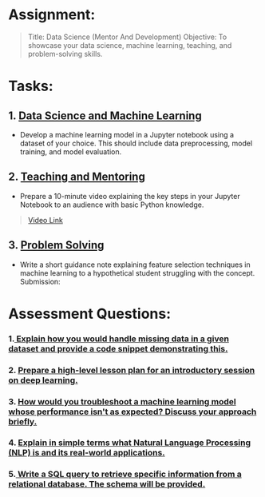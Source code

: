 # Assignment:
>Title: Data Science (Mentor And Development)
Objective: To showcase your data science, machine learning, teaching, and problem-solving skills.

# Tasks:
## 1. [Data Science and Machine Learning](Tasks/ML_project.ipynb)
- Develop a machine learning model in a Jupyter notebook using a dataset of your choice.
This should include data preprocessing, model training, and model evaluation.
## 2. [Teaching and Mentoring](https://drive.google.com/file/d/1PsY7Dbx4Ihe9GOM4R6t1xZlR61dM23A0/view?usp=drive_link)
- Prepare a 10-minute video explaining the key steps in your Jupyter Notebook to an
audience with basic Python knowledge.

> [Video Link](https://drive.google.com/file/d/1PsY7Dbx4Ihe9GOM4R6t1xZlR61dM23A0/view?usp=drive_link)
## 3. [Problem Solving](Tasks/feature_selection.md)
- Write a short guidance note explaining feature selection techniques in machine learning
to a hypothetical student struggling with the concept.
Submission:


# Assessment Questions:
### 1.[ Explain how you would handle missing data in a given dataset and provide a code snippet demonstrating this.](Assessment/handle_missing_data.md)

### 2. [Prepare a high-level lesson plan for an introductory session on deep learning.](Assessment/deep_learning_intro.md)
### 3. [How would you troubleshoot a machine learning model whose performance isn't as expected? Discuss your approach briefly.](Assessment/troubleshoot_ml_model.md)

### 4. [Explain in simple terms what Natural Language Processing (NLP) is and its real-world applications.](Assessment/nlp_intro_simple.md)
### 5.[ Write a SQL query to retrieve specific information from a relational database. The schema will be provided.](Assessment/sql.md)
